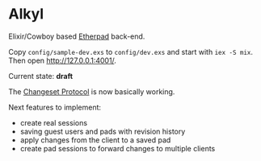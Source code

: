 Alkyl
=====

Elixir/Cowboy based [Etherpad](http://etherpad.org) back-end.


Copy `config/sample-dev.exs` to `config/dev.exs` and start with `iex -S mix`.
Then open http://127.0.0.1:4001/.


Current state: **draft**

The [Changeset Protocol](http://policypad.readthedocs.org/en/latest/changesets.html) is now basically working.

Next features to implement:

- create real sessions
- saving guest users and pads with revision history
- apply changes from the client to a saved pad
- create pad sessions to forward changes to multiple clients
